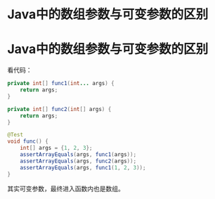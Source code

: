 # Java中的数组参数与可变参数的区别


# Java中的数组参数与可变参数的区别

看代码：

```java
private int[] func1(int... args) {
    return args;
}

private int[] func2(int[] args) {
    return args;
}

@Test
void func() {
    int[] args = {1, 2, 3};
    assertArrayEquals(args, func1(args));
    assertArrayEquals(args, func2(args));
    assertArrayEquals(args, func1(1, 2, 3));
}
```

其实可变参数，最终进入函数内也是数组。
